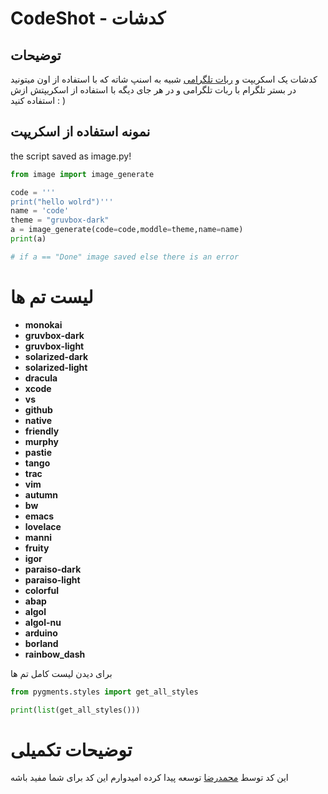 # CodeShot - کدشات



## توضیحات

کدشات یک اسکریپت و [ربات تلگرامی](https://t.me/codeShutter_Bot) شبیه به اسنپ شاته 
که با استفاده از اون میتونید در بستر تلگرام با ربات تلگرامی و در هر جای دیگه با استفاده از اسکریپتش ازش استفاده کنید : )

## نمونه استفاده از اسکریپت

the script saved as image.py!
```python
from image import image_generate

code = '''
print("hello wolrd")'''
name = 'code'
theme = "gruvbox-dark"
a = image_generate(code=code,moddle=theme,name=name)
print(a)

# if a == "Done" image saved else there is an error
```
#
# لیست تم ها 
* **monokai**
* **gruvbox-dark**
* **gruvbox-light**
* **solarized-dark**
* **solarized-light**
* **dracula**
* **xcode**
* **vs**
* **github**
*  **native**
*  **friendly**
*  **murphy**
*  **pastie**
*  **tango**
*  **trac**
*  **vim**
*  **autumn**
*  **bw**
*  **emacs**
*  **lovelace**
*  **manni**
*  **fruity**
*  **igor**
*  **paraiso-dark**
*  **paraiso-light**
*  **colorful**
*  **abap**
*  **algol**
*  **algol-nu**
*  **arduino**
*  **borland**
*  **rainbow_dash**

برای دیدن لیست کامل تم ها 
```python
from pygments.styles import get_all_styles

print(list(get_all_styles()))
```
#
# توضیحات تکمیلی
این کد توسط [محمدرضا](https://t.me/RedSnows) توسعه پیدا کرده امیدوارم این کد برای شما مفید باشه
